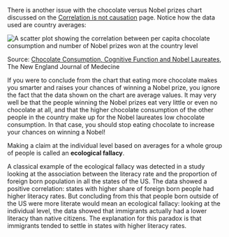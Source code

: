 There is another issue with the chocolate versus Nobel prizes chart discussed on the <span class='internal-link'>[Correlation is not causation](correlation-is-not-causation)</span> page. Notice how the data used are country averages:

![A scatter plot showing the correlation between per capita chocolate consumption and number of Nobel prizes won at the country level](More%20pitfalls%20in%20statistics%20980beb010f984cd49c83ec8dab6dae6e/chocolate_countries_large.jpg)

Source: [Chocolate Consumption, Cognitive Function and Nobel Laureates](https://www.biostat.jhsph.edu/courses/bio621/misc/Chocolate%20consumption%20cognitive%20function%20and%20nobel%20laurates%20(NEJM).pdf), The New England Journal of Medecine

If you were to conclude from the chart that eating more chocolate makes you smarter and raises your chances of winning a Nobel prize,  you ignore the fact that the data shown on the chart are average values. It may very well be that the people winning the Nobel prizes eat very little or even no chocolate at all, and that the higher chocolate consumption of the other people in the country make up for the Nobel laureates low chocolate consumption. In that case, you should stop eating chocolate to increase your chances on winning a Nobel!

Making a claim at the individual level based on averages for a whole group of people is called an **ecological fallacy**.

A classical example of the ecological fallacy was detected in a study looking at the association between the literacy rate and the proportion of foreign born population in all the states of the US. The data showed a positive correlation: states with higher share of foreign born people had higher literacy rates. But concluding from this that people born outside of the US were more literate would mean an ecological fallacy: looking at the individual level, the data showed that immigrants actually had a lower literacy than native citizens. The explanation for this paradox is that immigrants tended to settle in states with higher literacy rates.
